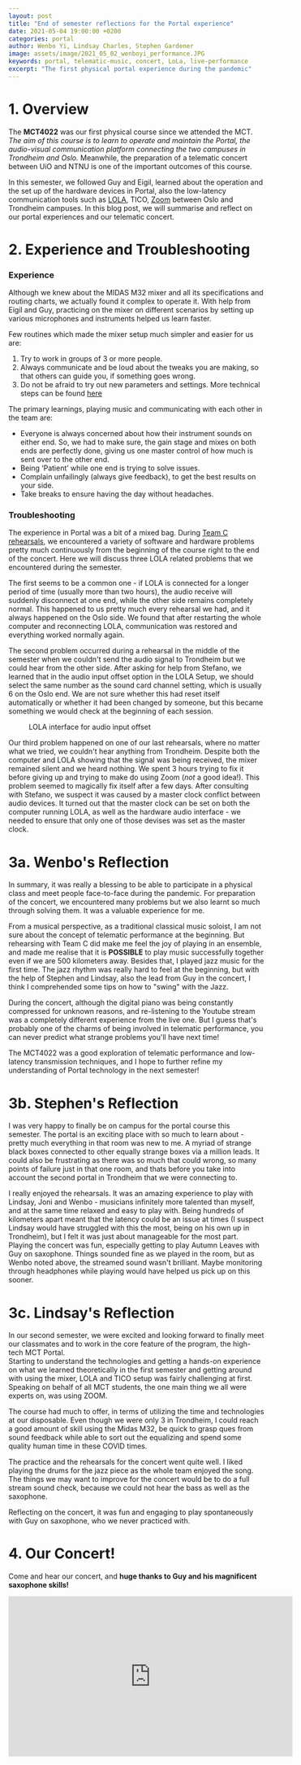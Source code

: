 ```yaml
---
layout: post
title: "End of semester reflections for the Portal experience"
date: 2021-05-04 19:00:00 +0200
categories: portal
author: Wenbo Yi, Lindsay Charles, Stephen Gardener
image: assets/image/2021_05_02_wenboyi_performance.JPG
keywords: portal, telematic-music, concert, LoLa, live-performance
excerpt: "The first physical portal experience during the pandemic"
---
```


# 1. Overview

The **MCT4022** was our first physical course since we attended the MCT. *The aim of this course is to learn to operate and maintain the Portal, the audio-visual communication platform connecting the two campuses in Trondheim and Oslo.* Meanwhile, the preparation of a telematic concert between UiO and NTNU is one of the important outcomes of this course.

In this semester, we followed Guy and Eigil, learned about the operation and the set up of the hardware devices in Portal, also the low-latency communication tools such as [LOLA](https://lola.conts.it/), TICO, [Zoom](https://zoom.us/) between Oslo and Trondheim campuses. In this blog post, we will summarise and reflect on our portal experiences and our telematic concert.

# 2. Experience and Troubleshooting

### Experience

Although we knew about the MIDAS M32 mixer and all its specifications and routing charts, we actually found it complex to operate it. With help from Eigil and Guy, practicing on the mixer on different scenarios by setting up various microphones and instruments helped us learn faster.

Few routines which made the mixer setup much simpler and easier for us are:
1.	Try to work in groups of 3 or more people.
2.	Always communicate and be loud about the tweaks you are making, so that others can guide you, if something goes wrong.
3.	Do not be afraid to try out new parameters and settings. More technical steps can be found [here](https://www.sweetwater.com/sweetcare/articles/mixer-quickstart-guide/)

The primary learnings, playing music and communicating with each other in the team are:
-	Everyone is always concerned about how their instrument sounds on either end. So, we had to make sure, the gain stage and mixes on both ends are perfectly done, giving us one master control of how much is sent over to the other end.
-	Being ‘Patient’ while one end is trying to solve issues.
-	Complain unfailingly (always give feedback), to get the best results on your side.
-	Take breaks to ensure having the day without headaches.


### Troubleshooting

The experience in Portal was a bit of a mixed bag. During [Team C rehearsals](https://mct-master.github.io/portal/2021/02/28/joni-teamcjam.html), we encountered a variety of software and hardware problems pretty much continuously from the beginning of the course right to the end of the concert. Here we will discuss three LOLA related problems that we encountered during the semester.

The first seems to be a common one - if LOLA is connected for a longer period of time (usually more than two hours), the audio receive will suddenly disconnect at one end, while the other side remains completely normal. This happened to us pretty much every rehearsal we had, and it always happened on the Oslo side. We found that after restarting the whole computer and reconnecting LOLA, communication was restored and everything worked normally again.

The second problem occurred during a rehearsal in the middle of the semester when we couldn't send the audio signal to Trondheim but we could hear from the other side. After asking for help from Stefano, we learned that in the audio input offset option in the LOLA Setup, we should select the same number as the sound card channel setting, which is usually 6 on the Oslo end. We are not sure whether this had reset itself automatically or whether it had been changed by someone, but this became something we would check at the beginning of each session.

<figure style="float: auto">
   <img src="/assets/image/2021_05_02_wenboyi_lola.png" alt="" title="LOLA interface for audio input offset"/> <figcaption>LOLA interface for audio input offset</figcaption>
</figure>



Our third problem happened on one of our last rehearsals, where no matter what we tried, we couldn't hear anything from Trondheim. Despite both the computer and LOLA showing that the signal was being received, the mixer remained silent and we heard nothing. We spent 3 hours trying to fix it before giving up and trying to make do using Zoom (_not_ a good idea!). This problem seemed to magically fix itself after a few days. After consulting with Stefano, we suspect it was caused by a master clock conflict between audio devices. It turned out that the master clock can be set on both the computer running LOLA, as well as the hardware audio interface - we needed to ensure that only one of those devises was set as the master clock.




# 3a. Wenbo's Reflection

In summary, it was really a blessing to be able to participate in a physical class and meet people face-to-face during the pandemic. For preparation of the concert, we encountered many problems but we also learnt so much through solving them. It was a valuable experience for me.

From a musical perspective, as a traditional classical music soloist, I am not sure about the concept of telematic performance at the beginning. But rehearsing with Team C did make me feel the joy of playing in an ensemble, and made me realise that it is **POSSIBLE** to play music successfully together even if we are 500 kilometers away. Besides that, I played jazz music for the first time. The jazz rhythm was really hard to feel at the beginning, but with the help of Stephen and Lindsay, also the lead from Guy in the concert, I think I comprehended some tips on how to "swing" with the Jazz.

During the concert, although the digital piano was being constantly compressed for unknown reasons, and re-listening to the Youtube stream was a completely different experience from the live one. But I guess that's probably one of the charms of being involved in telematic performance, you can never predict what strange problems you'll have next time!

The MCT4022 was a good exploration of telematic performance and low-latency transmission techniques, and I hope to further refine my understanding of Portal technology in the next semester!

# 3b. Stephen's Reflection

I was very happy to finally be on campus for the portal course this semester. The portal is an exciting place with so much to learn about - pretty much everything in that room was new to me. A myriad of strange black boxes connected to other equally strange boxes via a million leads. It could also be frustrating as there was so much that could wrong, so many points of failure just in that one room, and thats before you take into account the second portal in Trondheim that we were connecting to.

I really enjoyed the rehearsals. It was an amazing experience to play with Lindsay, Joni and Wenbo - musicians infinitely more talented than myself, and at the same time relaxed and easy to play with. Being hundreds of kilometers apart meant that the latency could be an issue at times (I suspect Lindsay would have struggled with this the most, being on his own up in Trondheim), but I felt it was just about manageable for the most part. Playing the concert was fun, especially getting to play Autumn Leaves with Guy on saxophone. Things sounded fine as we played in the room, but as Wenbo noted above, the streamed sound wasn't brilliant. Maybe monitoring through headphones while playing would have helped us pick up on this sooner.

# 3c. Lindsay's Reflection

In our second semester, we were excited and looking forward to finally meet our classmates and to work in the core feature of the program, the high-tech MCT Portal.  
Starting to understand the technologies and getting a hands-on experience on what we learned theoretically in the first semester and getting around with using the mixer, LOLA and TICO setup was fairly challenging at first. Speaking on behalf of all MCT students, the one main thing we all were experts on, was using ZOOM.

The course had much to offer, in terms of utilizing the time and technologies at our disposable. Even though we were only 3 in Trondheim, I could reach a good amount of skill using the Midas M32, be quick to grasp ques from sound feedback while able to sort out the equalizing and spend some quality human time in these COVID times.   

The practice and the rehearsals for the concert went quite well. I liked playing the drums for the jazz piece as the whole team enjoyed the song. The things we may want to improve for the concert would be to do a full stream sound check, because we could not hear the bass as well as the saxophone.

Reflecting on the concert, it was fun and engaging to play spontaneously with Guy on saxophone, who we never practiced with.

# 4. Our Concert!

Come and hear our concert, and **huge thanks to Guy and his magnificent saxophone skills!**

<iframe width="560" height="315" src="https://www.youtube.com/embed/tUqhI0R3DDA" title="MCT 2020 Musical Performance" frameborder="0" allow="accelerometer; autoplay; clipboard-write; encrypted-media; gyroscope; picture-in-picture" allowfullscreen></iframe>
